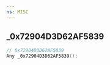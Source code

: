 ```yaml
---
ns: MISC
---
```

## _0x72904D3D62AF5839

```c
// 0x72904D3D62AF5839
Any _0x72904D3D62AF5839();
```


